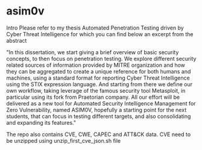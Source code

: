 # asim0v
Intro
Please refer to my thesis Automated Penetration Testing driven by  Cyber Threat Intelligence for which you can find below an excerpt from the abstract

"In this dissertation, we start giving a brief overview of basic security concepts, to then 
focus on penetration testing. We explore different security related sources of information 
provided by MITRE organization and how they can be aggregated to create a unique 
reference for both humans and machines, using a standard format for reporting Cyber 
Threat Intelligence using the STIX expression language. And starting from there we define 
our own workflow, taking leverage of the famous security tool Metasploit, in particular 
using its fork from Praetorian company. 
All our effort will be delivered as a new tool for Automated Security Intelligence 
Management for Zero Vulnerability, named ASIM0V, hopefully a starting point for the 
next students, that can focus in testing different targets, and also consolidating and 
expanding its features."


The repo also contains CVE, CWE, CAPEC and ATT&CK data. 
CVE need to be unzipped using unzip_first_cve_json.sh file 
